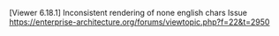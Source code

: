 
[Viewer 6.18.1] Inconsistent rendering of none english chars Issue
https://enterprise-architecture.org/forums/viewtopic.php?f=22&t=2950
